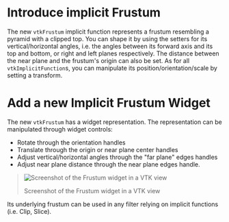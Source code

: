 # Introduce implicit Frustum
The new `vtkFrustum` implicit function represents a frustum resembling a pyramid with a clipped top. You can shape it by using the setters for its vertical/horizontal angles, i.e. the angles between its forward axis and its top and bottom, or right and left planes respectively. The distance between the near plane and the frustum's origin can also be set. As for all `vtkImplicitFunction`s, you can manipulate its position/orientation/scale by setting a transform.

# Add a new Implicit Frustum Widget
The new `vtkFrustum` has a widget representation. The representation can be manipulated through widget controls:
 - Rotate through the orientation handles
 - Translate through the origin or near plane center handles
 - Adjust vertical/horizontal angles through the "far plane" edges handles
 - Adjust near plane distance through the near plane edges handle.

> ![Screenshot of the Frustum widget in a VTK view](!implicit-frustum-widget.png)
>
> Screenshot of the Frustum widget in a VTK view

Its underlying frustum can be used in any filter relying on implicit functions (i.e. Clip, Slice).
